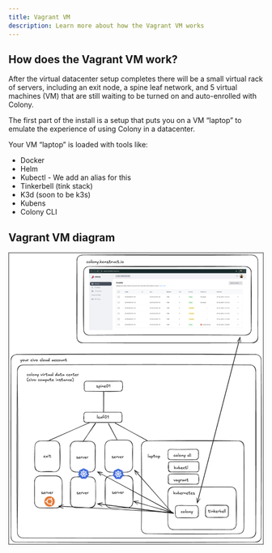 ```yaml
---
title: Vagrant VM
description: Learn more about how the Vagrant VM works
---
```


## How does the Vagrant VM work?

After the virtual datacenter setup completes there will be a small virtual rack of servers, including an exit node, a spine leaf network, and 5 virtual machines (VM) that are still waiting to be turned on and auto-enrolled with Colony.

The first part of the install is a setup that puts you on a VM “laptop” to emulate the experience of using Colony in a datacenter.

Your VM “laptop” is loaded with tools like: 
 - Docker
 - Helm
 - Kubectl - We add an alias for this 
 - Tinkerbell (tink stack) 
- K3d (soon to be k3s)
- Kubens
- Colony CLI 

## Vagrant VM diagram

![Colony Vagrant Diagram](../img/colony/colonyvagrantdiagram.png)
